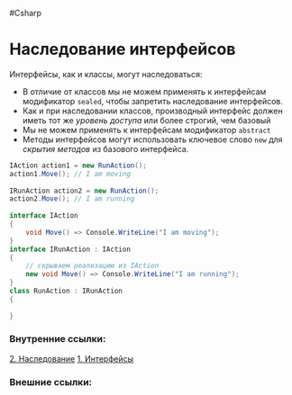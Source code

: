 #Csharp 

# Наследование интерфейсов

Интерфейсы, как и классы, могут наследоваться:
- В отличие от классов мы не можем применять к интерфейсам модификатор `sealed`, чтобы запретить наследование интерфейсов.
- Как и при наследовании классов, производный интерфейс должен иметь тот же *уровень доступа* или более строгий, чем базовый
- Мы не можем применять к интерфейсам модификатор `abstract`
- Методы интерфейсов могут использовать ключевое слово `new` для *скрытия методов* из базового интерфейса.

```csharp
IAction action1 = new RunAction();
action1.Move(); // I am moving
 
IRunAction action2 = new RunAction();
action2.Move(); // I am running
 
interface IAction
{
    void Move() => Console.WriteLine("I am moving");
}
interface IRunAction : IAction
{
    // скрываем реализацию из IAction
    new void Move() => Console.WriteLine("I am running");
}
class RunAction : IRunAction 
{ 
	
}
```

### Внутренние ссылки:
[2. Наследование](1.%20Languages/C-sharp/0.%20Введение/2.%20Классы%20и%20структуры/2.%20Наследование.md)
[1. Интерфейсы](1.%20Languages/C-sharp/0.%20Введение/3.%20Интерфейсы/1.%20Интерфейсы.md)

### Внешние ссылки: